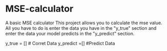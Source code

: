 # MSE-calculator
A basic MSE calculator 
This project allows you to calculate the mse value. All you have to do is enter the data you have in the "y_true" section and enter the data your model predicts in the "y_predict" section.

y_true = []                # Corret Data 
y_predict =[]              #Predict Data 
